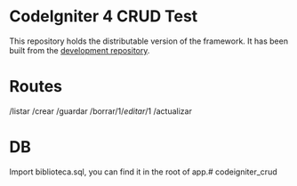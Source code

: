 # CodeIgniter 4 CRUD Test

This repository holds the distributable version of the framework.
It has been built from the
[development repository](https://github.com/codeigniter4/CodeIgniter4).

# Routes

/listar
/crear
/guardar
/borrar/$1
/editar/$1
/actualizar

# DB

Import biblioteca.sql, you can find it in the root of app.# codeigniter_crud
